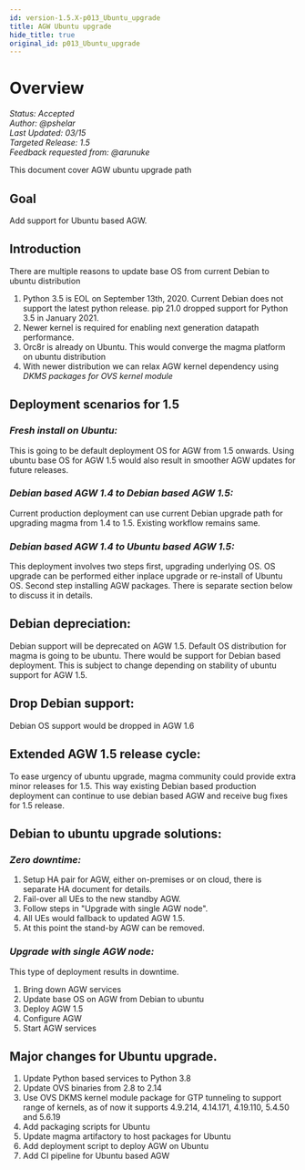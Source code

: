 ```yaml
---
id: version-1.5.X-p013_Ubuntu_upgrade
title: AGW Ubuntu upgrade
hide_title: true
original_id: p013_Ubuntu_upgrade
---
```


# Overview

*Status: Accepted*\
*Author: @pshelar*\
*Last Updated: 03/15*\
*Targeted Release: 1.5*\
*Feedback requested from: @arunuke*

This document cover AGW ubuntu upgrade path

## Goal
Add support for Ubuntu based AGW.

## Introduction

There are multiple reasons to update base OS from current Debian to ubuntu distribution

1. Python 3.5 is EOL on September 13th, 2020. Current Debian does not support the latest python release. pip 21.0
   dropped support for Python 3.5 in January 2021.
2. Newer kernel is required for enabling next generation datapath performance.
3. Orc8r is already on Ubuntu. This would converge the magma platform on ubuntu distribution
4. With newer distribution we can relax AGW kernel dependency using *DKMS packages for OVS kernel module*

## Deployment scenarios for 1.5

### *Fresh install on Ubuntu:*

This is going to be default deployment OS for AGW from 1.5 onwards. Using ubuntu base OS for AGW 1.5 would also result
in smoother AGW updates for future releases.

### *Debian based AGW 1.4 to Debian based AGW 1.5:*

Current production deployment can use current Debian upgrade path for upgrading magma from 1.4 to 1.5. Existing workflow
remains same.

### *Debian based AGW 1.4 to Ubuntu based AGW 1.5:*

This deployment involves two steps first, upgrading underlying OS. OS upgrade can be performed either
inplace upgrade or re-install of Ubuntu OS. Second step installing AGW packages.
There is separate section below to discuss it in details.

## Debian depreciation:

Debian support will be deprecated on AGW 1.5. Default OS distribution for magma is going to be ubuntu. There would be
support for Debian based deployment.
This is subject to change depending on stability of ubuntu support for AGW 1.5.

## Drop Debian support:

Debian OS support would be dropped in AGW 1.6

## Extended AGW 1.5 release cycle:

To ease urgency of ubuntu upgrade, magma community could provide extra minor releases for 1.5. This way existing
Debian based production deployment can continue to use debian based AGW and receive bug fixes for 1.5 release.

## Debian to ubuntu upgrade solutions:

### *Zero downtime:*

1. Setup HA pair for AGW, either on-premises or on cloud, there is separate HA document for details.
2. Fail-over all UEs to the new standby AGW.
3. Follow steps in "Upgrade with single AGW node".
4. All UEs would fallback to updated AGW 1.5.
5. At this point the stand-by AGW can be removed.

### *Upgrade with single AGW node:*

This type of deployment results in downtime.

1. Bring down AGW services
2. Update base OS on AGW from Debian to ubuntu
3. Deploy AGW 1.5
4. Configure AGW
5. Start AGW services

## Major changes for Ubuntu upgrade.
1. Update Python based services to Python 3.8
2. Update OVS binaries from 2.8 to 2.14
3. Use OVS DKMS kernel module package for GTP tunneling to support range of kernels, as of now it supports 4.9.214,
   4.14.171, 4.19.110, 5.4.50 and 5.6.19
4. Add packaging scripts for Ubuntu
5. Update magma artifactory to host packages for Ubuntu
6. Add deployment script to deploy AGW on Ubuntu
7. Add CI pipeline for Ubuntu based AGW
